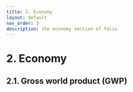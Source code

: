 ```yaml
---
title: 2. Economy
layout: default
nav_order: 3
description: the economy section of felix
---
```


# 2. Economy

## 2.1. Gross world product (GWP)
